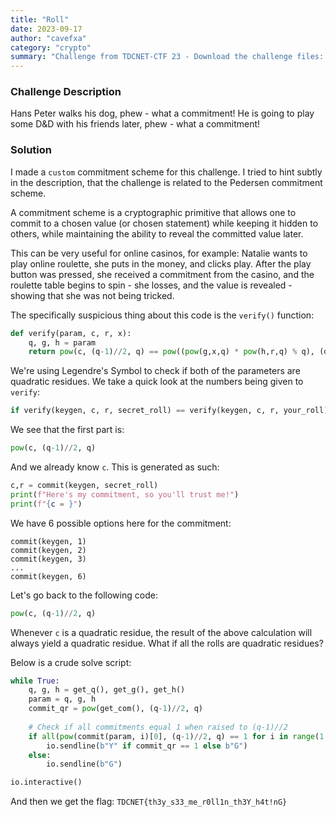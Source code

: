 ```yaml
---
title: "Roll"
date: 2023-09-17
author: "cavefxa"
category: "crypto"
summary: "Challenge from TDCNET-CTF 23 - Download the challenge files: [roll.zip](/chall_files/roll/handout.zip)"
---
```


### Challenge Description
Hans Peter walks his dog, phew - what a commitment! He is going to play some D&D with his friends later, phew - what a commitment!

### Solution
I made a `custom` commitment scheme for this challenge. I tried to hint subtly in the description, that the challenge is related to the Pedersen commitment scheme. 

A commitment scheme is a cryptographic primitive that allows one to commit to a chosen value (or chosen statement) while keeping it hidden to others, while maintaining the ability to reveal the committed value later. 

This can be very useful for online casinos, for example: Natalie wants to play online roulette, she puts in the money, and clicks play. After the play button was pressed, she received a commitment from the casino, and the roulette table begins to spin - she losses, and the value is revealed - showing that she was not being tricked. 

The specifically suspicious thing about this code is the `verify()` function:
```python
def verify(param, c, r, x):
    q, g, h = param
    return pow(c, (q-1)//2, q) == pow((pow(g,x,q) * pow(h,r,q) % q), (q-1)//2, q)
```

We're using Legendre's Symbol to check if both of the parameters are quadratic residues. We take a quick look at the numbers being given to `verify`:

```python
if verify(keygen, c, r, secret_roll) == verify(keygen, c, r, your_roll):
```

We see that the first part is:

```python
pow(c, (q-1)//2, q)
```

And we already know `c`. This is generated as such:

```python
c,r = commit(keygen, secret_roll)
print(f"Here's my commitment, so you'll trust me!")
print(f"{c = }")
```

We have 6 possible options here for the commitment:

```
commit(keygen, 1)
commit(keygen, 2)
commit(keygen, 3)
...
commit(keygen, 6)
```

Let's go back to the following code:

```python
pow(c, (q-1)//2, q)
```

Whenever `c` is a quadratic residue, the result of the above calculation will always yield a quadratic residue. What if all the rolls are quadratic residues?

Below is a crude solve script:
```python
while True:
    q, g, h = get_q(), get_g(), get_h()
    param = q, g, h
    commit_qr = pow(get_com(), (q-1)//2, q)
    
    # Check if all commitments equal 1 when raised to (q-1)//2
    if all(pow(commit(param, i)[0], (q-1)//2, q) == 1 for i in range(1, 7)):
        io.sendline(b"Y" if commit_qr == 1 else b"G")
    else:
        io.sendline(b"G")

io.interactive()
```

And then we get the flag:
`TDCNET{th3y_s33_me_r0ll1n_th3Y_h4t!nG}`
